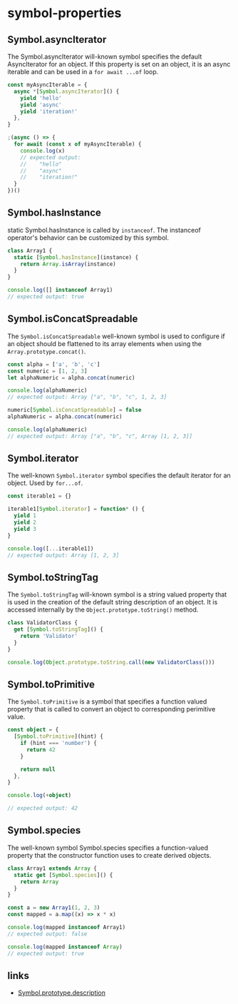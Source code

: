 # symbol-properties

## Symbol.asyncIterator

The Symbol.asyncIterator will-known symbol specifies the default AsyncIterator for an object. If this property is set on an object, it is an async iterable and can be used in a `for await ...of` loop.

```ts
const myAsyncIterable = {
  async *[Symbol.asyncIterator]() {
    yield 'hello'
    yield 'async'
    yield 'iteration!'
  },
}

;(async () => {
  for await (const x of myAsyncIterable) {
    console.log(x)
    // expected output:
    //    "hello"
    //    "async"
    //    "iteration!"
  }
})()
```

## Symbol.hasInstance

static Symbol.hasInstance is called by `instanceof`. The instanceof operator's behavior can be customized by this symbol.

```ts
class Array1 {
  static [Symbol.hasInstance](instance) {
    return Array.isArray(instance)
  }
}

console.log([] instanceof Array1)
// expected output: true
```

## Symbol.isConcatSpreadable

The `Symbol.isConcatSpreadable` well-known symbol is used to configure if an object should be flattened to its array elements when using the `Array.prototype.concat()`.

```ts
const alpha = ['a', 'b', 'c']
const numeric = [1, 2, 3]
let alphaNumeric = alpha.concat(numeric)

console.log(alphaNumeric)
// expected output: Array ["a", "b", "c", 1, 2, 3]

numeric[Symbol.isConcatSpreadable] = false
alphaNumeric = alpha.concat(numeric)

console.log(alphaNumeric)
// expected output: Array ["a", "b", "c", Array [1, 2, 3]]
```

## Symbol.iterator

The well-known `Symbol.iterator` symbol specifies the default iterator for an object. Used by `for...of`.

```ts
const iterable1 = {}

iterable1[Symbol.iterator] = function* () {
  yield 1
  yield 2
  yield 3
}

console.log([...iterable1])
// expected output: Array [1, 2, 3]
```

## Symbol.toStringTag

The `Symbol.toStringTag` will-known symbol is a string valued property that is used in the creation of the default string description of an object. It is accessed internally by the `Object.prototype.toString()` method.

```ts
class ValidatorClass {
  get [Symbol.toStringTag]() {
    return 'Validator'
  }
}

console.log(Object.prototype.toString.call(new ValidatorClass()))
```

## Symbol.toPrimitive

The `Symbol.toPrimitive` is a symbol that specifies a function valued property that is called to convert an object to corresponding perimitive value.

```ts
const object = {
  [Symbol.toPrimitive](hint) {
    if (hint === 'number') {
      return 42
    }

    return null
  },
}

console.log(+object)

// expected output: 42
```

## Symbol.species

The well-known symbol Symbol.species specifies a function-valued property that the constructor function uses to create derived objects.

```ts
class Array1 extends Array {
  static get [Symbol.species]() {
    return Array
  }
}

const a = new Array1(1, 2, 3)
const mapped = a.map((x) => x * x)

console.log(mapped instanceof Array1)
// expected output: false

console.log(mapped instanceof Array)
// expected output: true
```

## links

- [Symbol.prototype.description](https://developer.mozilla.org/en-US/docs/Web/JavaScript/Reference/Global_Objects/Symbol/description)
